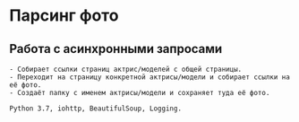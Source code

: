 # Парсинг фото

## Работа с асинхронными запросами

```
- Собирает ссылки страниц актрис/моделей с общей страницы.
- Переходит на страницу конкретной актрисы/модели и собирает ссылки на её фото.
- Создаёт папку с именем актрисы/модели и сохраняет туда её фото.
```

```
Python 3.7, iohttp, BeautifulSoup, Logging.
```
